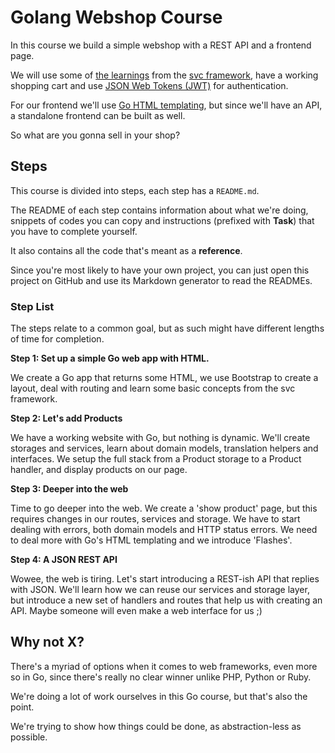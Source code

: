 # Golang Webshop Course

In this course we build a simple webshop with a REST API and a frontend page.

We will use some of [the learnings](https://blog.gerbenjacobs.nl/svc-an-opinionated-go-service-framework/) 
from the [svc framework](https://github.com/gerbenjacobs/svc), have a working shopping cart 
and use [JSON Web Tokens (JWT)](https://jwt.io/) for authentication.

For our frontend we'll use [Go HTML templating](https://gowebexamples.com/templates/), 
but since we'll have an API, a standalone frontend can be built as well.

So what are you gonna sell in your shop?


## Steps

This course is divided into steps, each step has a `README.md`.

The README of each step contains information about what we're doing, snippets of codes you can copy
and instructions (prefixed with __Task__) that you have to complete yourself.

It also contains all the code that's meant as a **reference**.

Since you're most likely to have your own project, you can just open this project on GitHub
and use its Markdown generator to read the READMEs.


### Step List

The steps relate to a common goal, but as such might have different lengths of time for completion.

**Step 1: Set up a simple Go web app with HTML.**

We create a Go app that returns some HTML, we use Bootstrap to create a layout, deal with routing and 
learn some basic concepts from the svc framework.

**Step 2: Let's add Products**

We have a working website with Go, but nothing is dynamic. We'll create storages and services,
learn about domain models, translation helpers and interfaces. We setup the full stack
from a Product storage to a Product handler, and display products on our page.

**Step 3: Deeper into the web**

Time to go deeper into the web. We create a 'show product' page, but this requires
changes in our routes, services and storage. We have to start dealing with errors, both domain models
and HTTP status errors. We need to deal more with Go's HTML templating and we introduce 'Flashes'.

**Step 4: A JSON REST API**

Wowee, the web is tiring. Let's start introducing a REST-ish API that replies with JSON. 
We'll learn how we can reuse our services and storage layer, but introduce a new set of handlers
and routes that help us with creating an API. Maybe someone will even make a web interface for us ;)

## Why not X?

There's a myriad of options when it comes to web frameworks, even more so in Go,
since there's really no clear winner unlike PHP, Python or Ruby.

We're doing a lot of work ourselves in this Go course, but that's also the point.

We're trying to show how things could be done, as abstraction-less as possible.